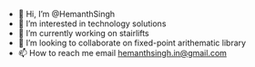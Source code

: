 - 👋 Hi, I’m @HemanthSingh
- 👀 I’m interested in technology solutions
- 🌱 I’m currently working on stairlifts 
- 💞️ I’m looking to collaborate on fixed-point arithematic library 
- 📫 How to reach me email hemanthsingh.in@gmail.com

<!---
HemanthSingh/HemanthSingh is a ✨ special ✨ repository because its `README.md` (this file) appears on your GitHub profile.
You can click the Preview link to take a look at your changes.
--->
